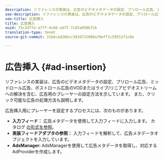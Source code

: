 ```yaml
---
description: リファレンスの実装は、広告のビデオメタデータの設定、プリロール広告、ミッドロール広告、ポストロール広告のVODまたはライブ/リニアビデオストリームへの解決を含む、広告用のプレーヤーの設定方法を示しています。 また、クリック可能な広告の処理方法も説明します。
seo-description: リファレンスの実装は、広告のビデオメタデータの設定、プリロール広告、ミッドロール広告、ポストロール広告のVODまたはライブ/リニアビデオストリームへの解決を含む、広告用のプレーヤーの設定方法を示しています。 また、クリック可能な広告の処理方法も説明します。
seo-title: 広告挿入
title: 広告挿入
uuid: 75c1d77a-a7ff-4cb6-ad7f-7c83a950b7cb
translation-type: tm+mt
source-git-commit: 31b6cad26bcc393d731080a70eff1c59551f1c8e

---
```



# 広告挿入 {#ad-insertion}

リファレンスの実装は、広告のビデオメタデータの設定、プリロール広告、ミッドロール広告、ポストロール広告のVODまたはライブ/リニアビデオストリームへの解決を含む、広告用のプレーヤーの設定方法を示しています。 また、クリック可能な広告の処理方法も説明します。

広告挿入用にプレーヤーを設定するプロセスには、次のものがあります。

* **入力フィード：** 広告メタデータを使用して入力フィードに入力します。 カタログ [の形式を参照](../set-up-dev-environment/exploring-code/catalog-format.md)。
* **実装フィードアダプタの参照：** 入力フィードを解析して、広告メタデータオブジェクトを入力しています。
* **AdsManager:** AdsManagerを使用して広告メタデータを取得し、対応するAdProviderを作成します。